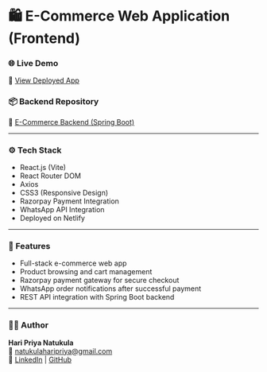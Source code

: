 # 🛍️ E-Commerce Web Application (Frontend)

### 🌐 Live Demo  
🔗 [View Deployed App](https://ecommerce-frontend-haripriya.netlify.app/)

### 📦 Backend Repository  
🔗 [E-Commerce Backend (Spring Boot)](https://github.com/HariPriya06-N/ecommerce-backend)

---

### ⚙️ Tech Stack
- React.js (Vite)
- React Router DOM
- Axios
- CSS3 (Responsive Design)
- Razorpay Payment Integration
- WhatsApp API Integration
- Deployed on Netlify

---

### 🚀 Features
- Full-stack e-commerce web app  
- Product browsing and cart management  
- Razorpay payment gateway for secure checkout  
- WhatsApp order notifications after successful payment  
- REST API integration with Spring Boot backend  

---

### 👩‍💻 Author
**Hari Priya Natukula**  
📧 [natukulaharipriya@gmail.com](mailto:natukulaharipriya@gmail.com)  
🔗 [LinkedIn](https://linkedin.com/in/haripriya-natukula) | [GitHub](https://github.com/HariPriya06-N)
